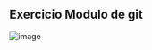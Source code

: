 ## Exercicio Modulo de git

![image](https://github.com/user-attachments/assets/b960c1d9-2f2b-4ef6-bd5a-d61bf4ac1bc1)
